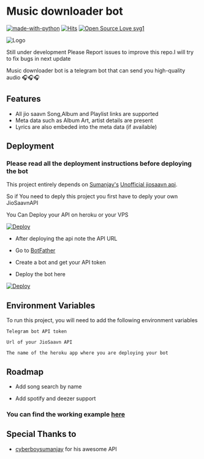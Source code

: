 # Music downloader bot

[![made-with-python](https://img.shields.io/badge/Made%20with-Python-1f425f.svg)](https://www.python.org/) [![Hits](https://hits.seeyoufarm.com/api/count/incr/badge.svg?url=https%3A%2F%2Fgithub.com%2Fanishgowda21%2FMusic-downloader-bot&count_bg=%239A27D4&title_bg=%23555555&icon=applemusic.svg&icon_color=%23E7E7E7&title=Views&edge_flat=false)](https://hits.seeyoufarm.com) [![Open Source Love svg1](https://badges.frapsoft.com/os/v1/open-source.svg?v=103)](https://github.com/ellerbrock/open-source-badges/)

![Logo](https://github.com/anishgowda21/Music-downloader-bot/raw/main/images/botimage.jpg)

Still under development Please Report issues to improve this repo.I will try to fix bugs in next update

Music downloader bot is a telegram bot that can send you high-quality audio 🎧🎧🎧

## Features

- All jio saavn Song,Album and Playlist links are supported
- Meta data such as Album Art, artist details are present
- Lyrics are also embeded into the meta data (if available)

## Deployment

### Please read all the deployment instructions before deploying the bot

This project entirely depends on [Sumanjay's](https://github.com/cyberboysumanjay)
[Unofficial jiosaavn api](https://github.com/cyberboysumanjay/JioSaavnAPI).

So if You need to deply this project you first have to deply your own JioSaavnAPI

You Can Deploy your API on heroku or your VPS

[![Deploy](https://www.herokucdn.com/deploy/button.svg)](https://heroku.com/deploy?template=https://github.com/legendbro55/Music-downloader-bot)

- After deploying the api note the API URL

- Go to [BotFather](https://telegram.dog/BotFather)

- Create a bot and get your API token

- Deploy the bot here

[![Deploy](https://www.herokucdn.com/deploy/button.svg)](https://dashboard.heroku.com/new?template=https://github.com/legendbro55/Music-downloader-bot)

## Environment Variables

To run this project, you will need to add the following environment variables

`Telegram bot API token`

`Url of your JioSaavn API`

`The name of the heroku app where you are deploying your bot`

## Roadmap

- Add song search by name

- Add spotify and deezer support

### You can find the working example [here](https://telegram.dog/jiomusic_dlbot)

## Special Thanks to

- [cyberboysumanjay](https://github.com/cyberboysumanjay) for his awesome API
